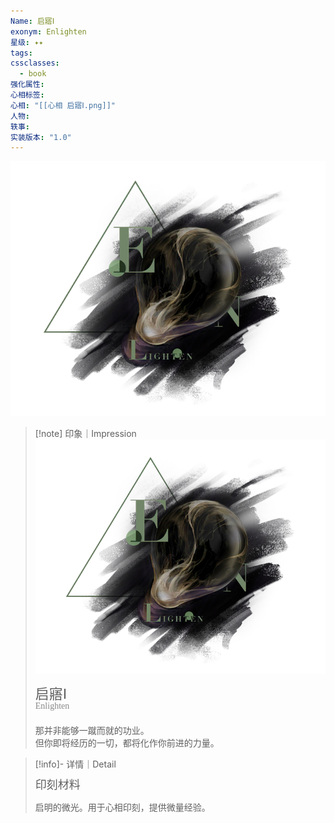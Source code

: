 ```yaml
---
Name: 启寤Ⅰ
exonym: Enlighten
星级: ✦✦
tags: 
cssclasses:
  - book
强化属性: 
心相标签: 
心相: "[[心相 启寤Ⅰ.png]]"
人物: 
轶事: 
实装版本: "1.0"
---
```

![cover](assets/启寤Ⅰ｜Enlighten.assets/心相%20启寤Ⅰ.png)

> [!note] 印象｜Impression
> ![心相 启寤Ⅰ|inlL|300](assets/启寤Ⅰ｜Enlighten.assets/心相%20启寤Ⅰ.png)
> <p style="font-family: '家族宋', sans-serif; font-size: 22px; line-height: 0.75; text-indent: 0;">启寤Ⅰ<br><span style="font-family: serif; font-size: 14px; color: #888888;">Enlighten</span></p>
> 
> 那并非能够一蹴而就的功业。  
> 但你即将经历的一切，都将化作你前进的力量。

> [!info]- 详情｜Detail
> <p style="font-family: '家族宋', sans-serif; font-size: 18px; line-height: 0.75; text-indent: 0;">印刻材料</p>
> 
> 启明的微光。用于心相印刻，提供微量经验。

